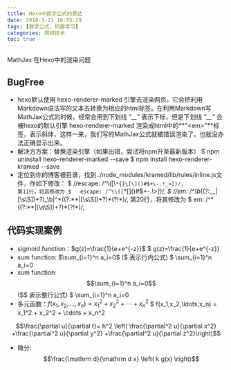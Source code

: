 ```yaml
---
title: Hexo中数学公式的表达
date: 2018-3-21 16:55:29
tags: [数学公式，机器学习]
categories: 网络技术 
toc: true
---
```


MathJax 在Hexo中的渲染问题

<!-- more -->
## BugFree
- hexo默认使用 hexo-renderer-marked 引擎去渲染网页，它会把利用Markdown语法写的文本去转换为相应的html标签。在利用Markdown写MathJax公式的时候，经常会用到下划线 *"__"* 表示下标，但是下划线 *"__"* 会被hexo的默认引擎 hexo-renderer-marked 渲染成html中的**"&lt;em&gt;"**标签，表示斜体，这样一来，我们写的MathJax公式就被错误渲染了，也就没办法正确显示出来。
- 解决方方案：替换渲染引擎（如果出错，尝试将npm升至最新版本）
		$ npm uninstall hexo-renderer-marked --save
		$ npm install hexo-renderer-kramed --save
- 定位到你的博客根目录，找到../node_modules/kramed/lib/rules/inline.js文件，作如下修改：
		$ //escape: /^\\([\\`*{}\[\]()#$+\-.!_>])/,                           第11行，将其修改为
		$   escape: /^\\([`*\[\]()#$+\-.!_>])/,
		$ //em: /^\b_((?:__|[\s\S])+?)_\b|^\*((?:\*\*|[\s\S])+?)\*(?!\*)/,    第20行，将其修改为
		$   em: /^\*((?:\*\*|[\s\S])+?)\*(?!\*)/,
## 代码实现案例

- sigmoid function：$g(z)=\frac{1}{e+e^{-z}}$
		$ g(z)=\frac{1}{e+e^{-z}}
- sum function: $\sum_{i=1}^n a_i=0$ ($ 表示行内公式)
		$ \sum_{i=1}^n a_i=0
- sum function: $$\sum_{i=1}^n a_i=0$$ ($$ 表示整行公式)
		$ \sum_{i=1}^n a_i=0
- 多元函数：$f(x_1,x_2,\ldots,x_n) = x_1^2 + x_2^2 + \cdots + x_n^2$
		$ f(x_1,x_2,\ldots,x_n) = x_1^2 + x_2^2 + \cdots + x_n^2

$$\frac{\partial u}{\partial t}= h^2 \left( \frac{\partial^2 u}{\partial x^2} +\frac{\partial^2 u}{\partial y^2} +\frac{\partial^2 u}{\partial z^2}\right)$$ 



- 微分:$$\frac{\mathrm d}{\mathrm d x} \left( k g(x) \right)$$